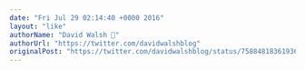 ```yaml
---
date: "Fri Jul 29 02:14:40 +0000 2016"
layout: "like"
authorName: "David Walsh 🦊"
authorUrl: "https://twitter.com/davidwalshblog"
originalPost: "https://twitter.com/davidwalshblog/status/758848183619366913"
---
```


